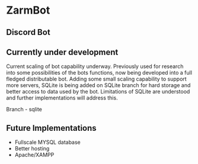 # ZarmBot
## Discord Bot
## Currently under development
Current scaling of bot capability underway.
Previously used for research into some possibilities of the bots functions, now being developed into a full fledged distributable bot.
Adding some small scaling capability to support more servers, SQLite is being added on SQLite branch for hard storage and better access
to data used by the bot.
Limitations of SQLite are understood and further implementations will address this.

Branch - sqlite

## Future Implementations
- Fullscale MYSQL database
- Better hosting
- Apache/XAMPP
